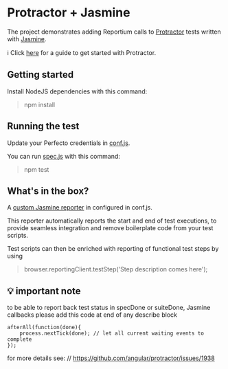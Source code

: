 # Protractor + Jasmine
The project demonstrates adding Reportium calls to [Protractor](http://www.protractortest.org/#/) tests written with [Jasmine](http://jasmine.github.io/).

:information_source: Click [here](http://developers.perfectomobile.com/display/PD/Simple+Browsing+Protractor+Code+Sample) for a guide to get started with Protractor.

## Getting started
Install NodeJS dependencies with this command:

> npm install

## Running the test
Update your Perfecto credentials in [conf.js](conf.js).

You can run [spec.js](spec.js) with this command:

> npm test

## What's in the box?
A [custom Jasmine reporter](http://jasmine.github.io/2.4/custom_reporter.html) in configured in conf.js.

This reporter automatically reports the start and end of test executions, 
to provide seamless integration and remove boilerplate code from your test scripts.

Test scripts can then be enriched with reporting of functional test steps by using 
> browser.reportingClient.testStep('Step description comes here');

## 💡 important note
to be able to report back test status in specDone or suiteDone, Jasmine callbacks
please add this code at end of any describe block

```
afterAll(function(done){
    process.nextTick(done); // let all current waiting events to complete
});
```
for more details see: // https://github.com/angular/protractor/issues/1938

